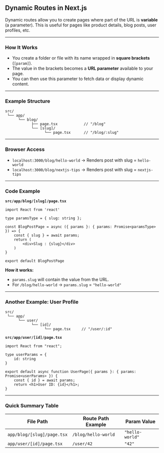 ## **Dynamic Routes in Next.js**

Dynamic routes allow you to create pages where part of the URL is **variable** (a parameter).
This is useful for pages like product details, blog posts, user profiles, etc.

---

### **How It Works**

* You create a folder or file with its name wrapped in **square brackets** (`[param]`).
* The value in the brackets becomes a **URL parameter** available to your page.
* You can then use this parameter to fetch data or display dynamic content.

---

### **Example Structure**

```
src/
 └── app/
      └── blog/
            ├── page.tsx            // "/blog"
            └── [slug]/
                  └── page.tsx      // "/blog/:slug"
```

---

### **Browser Access**

* `localhost:3000/blog/hello-world` → Renders post with slug = `hello-world`
* `localhost:3000/blog/nextjs-tips` → Renders post with slug = `nextjs-tips`

---

### **Code Example**

**`src/app/blog/[slug]/page.tsx`**

```tsx
import React from 'react'

type paramsType = { slug: string };

const BlogPostPage = async ({ params }: { params: Promise<paramsType> }) => {
    const { slug } = await params;
    return (
        <div>Slug : {slug}</div>
    )
}

export default BlogPostPage
```

**How it works:**

* `params.slug` will contain the value from the URL.
* For `/blog/hello-world` → `params.slug` = `"hello-world"`

---

### **Another Example: User Profile**

```
src/
 └── app/
      └── user/
            └── [id]/
                  └── page.tsx     // "/user/:id"
```

**`src/app/user/[id]/page.tsx`**

```tsx
import React from "react";

type userParams = {
    id: string
}

export default async function UserPage({ params }: { params: Promise<userParams> }) {
    const { id } = await params;
    return <h1>User ID: {id}</h1>;
}
```

---

### **Quick Summary Table**

| File Path                  | Route Path Example  | Param Value     |
| -------------------------- | ------------------- | --------------- |
| `app/blog/[slug]/page.tsx` | `/blog/hello-world` | `"hello-world"` |
| `app/user/[id]/page.tsx`   | `/user/42`          | `"42"`          |